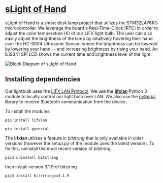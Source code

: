 # [sLight of Hand](https://sites.google.com/view/slight-of-hand/)

sLight of Hand is a smart desk lamp project that utilizes the STM32L476RG microcontroller. We leverage the board's Real-Time-Clock (RTC) in order to adjust the color temperature (K) of our LIFX light bulb. The user can also easily adjust the brightness of the lamp by intuitively hovering their hand over the HC-SR04 Ultrasonic Sensor, where the brightness can be lowered by lowering your hand -- and increasing brightness by rising your hand. An ILI9341 SPI LCD shows the current time and brightness level of the light.

![Block Diagram of sLight of Hand](https://cdn.discordapp.com/attachments/414698023571161093/1094013789243969637/image.png)

## Installing dependencies

Our lightbulb uses the [LIFX LAN Protocol](https://lan.developer.lifx.com/). We use the [**lifxlan**](https://github.com/mclarkk/lifxlan) Python 3 module to locally control our light bulb over LAN. We also use the [pySerial](https://pyserial.readthedocs.io/en/latest/) library to receive Bluetooth communication from the device.

To install the modules:

`pip install lifxlan`

`pip install pyserial`

The **lifxlan** utilizes a feature in *bitstring* that is only available in older versions (however the setup.py of the module uses the latest version). To fix this, uninstall the most recent version of bitstring.

`pip3 uninstall bitstring`

then install version 3.1.9 of bitstring

`pip3 install bitstring==3.1.9`
